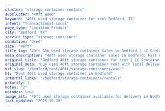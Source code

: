 ```yaml
---
cluster: "storage container rentals"
subcluster: "40ft used"
keyword: "40ft used storage container for rent Bedford, TX"
intent: "Transactional-Local"
page_type: "Location-Product"
city: "Bedford, TX"
service_type: "storage container"
condition: "Used"
size: "40ft"
title_tag: "40ft S3n Used storage container Sales in Bedford | LC Container"
meta_description: "40ft used storage container sales in Bedford. Fast delivery, competitive pricing. Serving storage containers area. Quote ID: BGF. Call (214) 524-4168 for your free quote today."
original_title: "Bedford 40ft storage container for rent | LC Container"
original_meta: "Buy used 40ft storage container rent with local delivery in Bedford, TX. LC Container — local Since 2003. Request a fast quote today."
url_slug: "/bedford/rent/40ft/storage-containers/used"
h1: "Rent 40ft used storage container in Bedford"
internal_links: "/bedford/storage-containers/rentals"
priority: 3
notes: "2"
noindex: true
image_alt: "40ft used storage container available for delivery in Bedford"
last_updated: "2025-10-20"
---
```


<!-- TODO: Add unique city/inventory copy, images, and internal links here. -->
